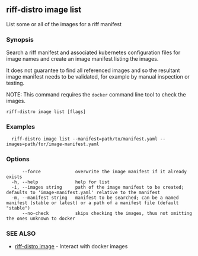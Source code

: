 ## riff-distro image list

List some or all of the images for a riff manifest

### Synopsis

Search a riff manifest and associated kubernetes configuration files for image names and create an image manifest listing the images.

It does not guarantee to find all referenced images and so the resultant image manifest needs to be validated, for example by manual inspection or testing.

NOTE: This command requires the `docker` command line tool to check the images.

```
riff-distro image list [flags]
```

### Examples

```
  riff-distro image list --manifest=path/to/manifest.yaml --images=path/for/image-manifest.yaml
```

### Options

```
      --force             overwrite the image manifest if it already exists
  -h, --help              help for list
  -i, --images string     path of the image manifest to be created; defaults to 'image-manifest.yaml' relative to the manifest
  -m, --manifest string   manifest to be searched; can be a named manifest (stable or latest) or a path of a manifest file (default "stable")
      --no-check          skips checking the images, thus not omitting the ones unknown to docker
```

### SEE ALSO

* [riff-distro image](riff-distro_image.md)	 - Interact with docker images

